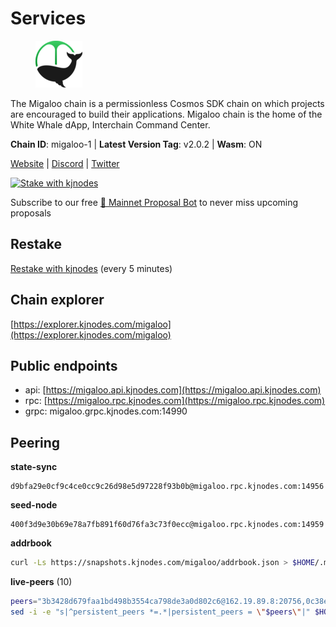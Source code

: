 # Services

<figure><img src="https://raw.githubusercontent.com/kj89/cosmos-images/main/logos/migaloo.png" alt=""><figcaption></figcaption></figure>

The Migaloo chain is a permissionless Cosmos SDK chain on which  projects are encouraged to build their applications. Migaloo chain  is the home of the White Whale dApp, Interchain Command Center.

**Chain ID**: migaloo-1 | **Latest Version Tag**: v2.0.2 | **Wasm**: ON

[Website](https://whitewhale.money) | [Discord](https://discord.gg/AyvcgD4jy3) | [Twitter](https://twitter.com/WhiteWhaleDefi)

[![Stake with kjnodes](https://i.ibb.co/cr44Q8j/button-stake-with-kjnodes.png)](https://restake.app/migaloo/migaloovaloper1jxtgnfw3tatfh90ju9j76dfrt3yea0zw2vnr8v)

Subscribe to our free [🤖 Mainnet Proposal Bot](https://t.me/kjnodes_proposal_bot) to never miss upcoming proposals

## Restake

[Restake with kjnodes](https://restake.app/migaloo/migaloovaloper1jxtgnfw3tatfh90ju9j76dfrt3yea0zw2vnr8v) (every 5 minutes)
## Chain explorer
[https://explorer.kjnodes.com/migaloo](https://explorer.kjnodes.com/migaloo)

## Public endpoints

* api: [https://migaloo.api.kjnodes.com](https://migaloo.api.kjnodes.com)
* rpc: [https://migaloo.rpc.kjnodes.com](https://migaloo.rpc.kjnodes.com)
* grpc: migaloo.grpc.kjnodes.com:14990

## Peering

**state-sync**

```text
d9bfa29e0cf9c4ce0cc9c26d98e5d97228f93b0b@migaloo.rpc.kjnodes.com:14956
```

**seed-node**

```text
400f3d9e30b69e78a7fb891f60d76fa3c73f0ecc@migaloo.rpc.kjnodes.com:14959
```

**addrbook**
```bash
curl -Ls https://snapshots.kjnodes.com/migaloo/addrbook.json > $HOME/.migalood/config/addrbook.json
```

**live-peers** (10)
```bash
peers="3b3428d679faa1bd498b3554ca798de3a0d802c6@162.19.89.8:20756,0c38efdc028867765e68f02979958468384ad087@51.89.155.2:23656,5429bc670b77cd9c61481912ea194bea8aa6d0cd@51.81.155.189:20756,6bb2200a1e269e5c320acb796a473514e28a88d2@51.159.109.243:42103,e91f650bb3d5b66762093150718af358c6355cc5@15.235.10.35:36656,d9bfa29e0cf9c4ce0cc9c26d98e5d97228f93b0b@65.109.88.38:14956,8b82817f0ea0117cb039050853a5d49b9a4ebf23@178.128.238.183:26120,e39876398a43c0f9b93b5a82d8e38fa57c0373b5@65.109.89.19:20756,6870906f86e474d88d077c7c55af36debe49da04@178.162.165.194:7095,70d1818f50d983bfebf4c8546b221687b76cd4b0@51.81.107.95:20756"
sed -i -e "s|^persistent_peers *=.*|persistent_peers = \"$peers\"|" $HOME/.migalood/config/config.toml
```
